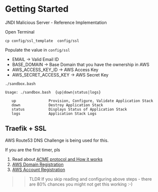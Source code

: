 # Getting Started

JNDI Malicious Server - Reference Implementation

Open Terminal 

```
cp config/ssl_template  config/ssl
```

Populate the value in `config/ssl`

* EMAIL                   -> Valid Email ID
* BASE_DOMAIN             -> Base Domain that you have the ownership in AWS 
* AWS_ACCESS_KEY_ID       -> AWS Access Key
* AWS_SECRET_ACCESS_KEY   -> AWS Secret Key

```
./sandbox.bash 

Usage: ./sandbox.bash  {up|down|status|logs}

   up               Provision, Configure, Validate Application Stack
   down             Destroy Application Stack
   status           Displays Status of Application Stack
   logs             Application Stack Logs
```
## Traefik + SSL 

AWS Route53 DNS Challenge is being used for this. 

If you are the first timer, pls
1. Read about [ACME protocol and How it works](https://letsencrypt.org/how-it-works/)
2. [AWS Domain Registration](https://aws.amazon.com/getting-started/tutorials/get-a-domain/?trk=gs_card)
3. [AWS Account Registration](https://aws.amazon.com/free/?all-free-tier.sort-by=item.additionalFields.SortRank&all-free-tier.sort-order=asc)


>> TLDR
   If you skip reading and configuring above steps - there are 80% chances you might not get this working :-)